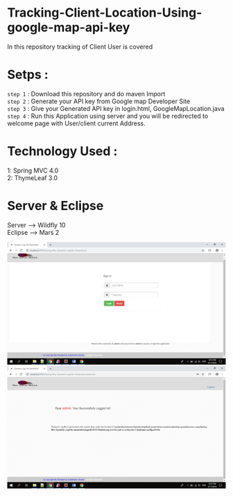 # Tracking-Client-Location-Using-google-map-api-key

In this repository tracking of Client User is covered

# Setps :
`step 1` : Download this repository and do maven Import                                                                                  
`step 2` : Generate your API key from Google map Developer Site                                                                         
`step 3` : Give your Generated API key in login.html, GoogleMapLocation.java                                                             
`step 4` : Run this Application using server and you will be redirected to welcome page with User/client current Address.

# Technology Used :
 1: Spring MVC 4.0                                                                                                                 
 2: ThymeLeaf 3.0
 
 # Server & Eclipse
  Server  --> Wildfly 10                                                                                                              
  Eclipse --> Mars 2
  
  
  <img src="https://github.com/Sudarshan-Gowda/Spring-Mvc-ClientLocationTracking/blob/master/docs/picture1.png"/>
  <img src="https://github.com/Sudarshan-Gowda/Spring-Mvc-ClientLocationTracking/blob/master/docs/picture2.png"/>
  
  
                                                                                                                                     
 
 
 
 

